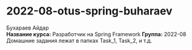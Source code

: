 # 2022-08-otus-spring-buharaev
Бухараев Айдар <br>
<b>Название курса:</b> Разработчик на Spring Framework 
<b>Группа:</b> 2022-08 
<br>Домашние задания лежат в папках Task_1, Task_2, и т.д.
